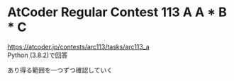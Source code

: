 # AtCoder Regular Contest 113 A A * B * C  
https://atcoder.jp/contests/arc113/tasks/arc113_a  
Python (3.8.2)で回答  

あり得る範囲を一つずつ確認していく
